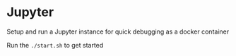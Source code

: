 # Jupyter

Setup and run a Jupyter instance for quick debugging as a docker container

Run the `./start.sh` to get started